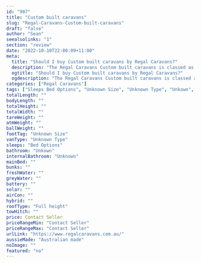 ```yaml
---
id: "907"
title: "Custom built caravans"
slug: "Regal-Caravans-Custom-built-caravans"
draft: "false"
author: "Sean"
seealsolinks: "1"
section: "review"
date: "2022-10-10T22:00:09+11:00"
meta:
  title: "Should I buy Custom built caravans by Regal Caravans?"
  description: "The Regal Caravans Custom built caravans is classed as Unknown Type, and sleeps Bed Options people. It is Australian made and comes in at Unknown Size. It generally has Unkown."
  ogtitle: "Should I buy Custom built caravans by Regal Caravans?"
  ogdescription: "The Regal Caravans Custom built caravans is classed as Unknown Type, and sleeps Bed Options people. It is Australian made and comes in at Unknown Size. It generally has Unkown."
categories: ["Regal Caravans"]
tags: ["Sleeps Bed Options", "Unknown Size", "Unknown Type", "Unkown", "Full height", "Price Unknown", "Australian made"]
totalLength: ""
bodyLength: ""
totalHeight: ""
totalWidth: ""
tareWeight: ""
atmWeight: ""
ballWeight: ""
footTag: "Unknown Size"
vanType: "Unknown Type"
sleeps: "Bed Options"
bathroom: "Unkown"
internalBathroom: "Unknown"
mainBed: ""
bunks: ""
freshWater: ""
greyWater: ""
battery: ""
solar: ""
airCon: ""
hybrid: ""
roofType: "Full height"
towHitch: ""
price: Contact Seller
priceRangeMin: "Contact Seller"
priceRangeMax: "Contact Seller"
urlLink: "https://www.regalcaravans.com.au/"
aussieMade: "Australian made"
noImage: ""
featured: "no"
---
```

